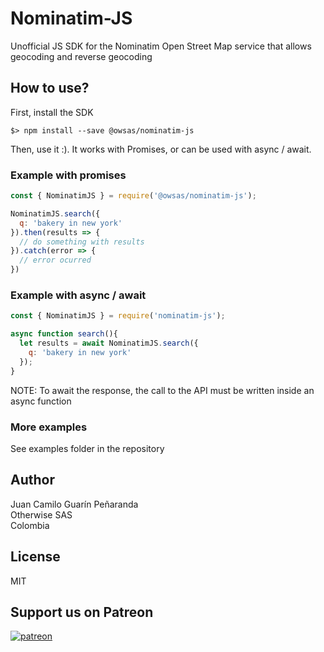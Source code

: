 # Nominatim-JS

Unofficial JS SDK for the Nominatim Open Street Map service that allows geocoding and reverse geocoding

## How to use?

First, install the SDK
``` 
$> npm install --save @owsas/nominatim-js
```

Then, use it :). It works with Promises, or can be used with async / await.

### Example with promises

```js
const { NominatimJS } = require('@owsas/nominatim-js');

NominatimJS.search({
  q: 'bakery in new york'
}).then(results => {
  // do something with results
}).catch(error => {
  // error ocurred
})

```

### Example with async / await

```js
const { NominatimJS } = require('nominatim-js');

async function search(){
  let results = await NominatimJS.search({
    q: 'bakery in new york'
  });
}
```
NOTE: To await the response, the call to the API must be written inside an async function


### More examples 

See examples folder in the repository

## Author

Juan Camilo Guarín Peñaranda  
Otherwise SAS   
Colombia  

## License

MIT

## Support us on Patreon
[![patreon](./repo/patreon.png)](https://patreon.com/owsas)